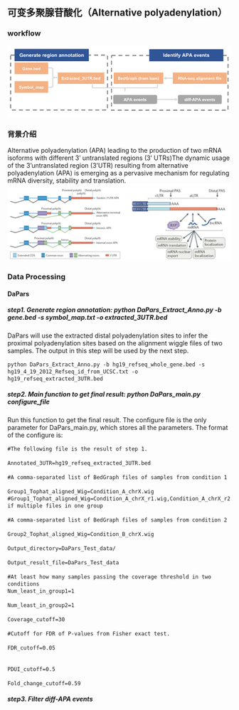 ## 可变多聚腺苷酸化（Alternative polyadenylation）
### workflow
![](../assets/APA.F1.jpg)
### 背景介绍
Alternative polyadenylation (APA) leading to the production of two mRNA isoforms with different 3ʹ untranslated regions (3ʹ UTRs)The dynamic usage of the 3’untranslated region (3’UTR) resulting from alternative polyadenylation (APA) is emerging as a pervasive mechanism for regulating mRNA diversity, stability and translation. 
![](../assets/APA.F2.jpg)
### Data Processing
#### DaPars
##### step1. Generate region annotation: python DaPars_Extract_Anno.py -b gene.bed -s symbol_map.txt -o extracted_3UTR.bed
DaPars will use the extracted distal polyadenylation sites to infer the proximal polyadenylation sites based on the alignment wiggle files of two samples. The output in this step will be used by the next step.

```
python DaPars_Extract_Anno.py -b hg19_refseq_whole_gene.bed -s hg19_4_19_2012_Refseq_id_from_UCSC.txt -o hg19_refseq_extracted_3UTR.bed

```
##### step2. Main function to get final result: python DaPars_main.py configure_file
Run this function to get the final result. The configure file is the only parameter for DaPars_main.py, which stores all the parameters.
The format of the configure is:
```
#The following file is the result of step 1.

Annotated_3UTR=hg19_refseq_extracted_3UTR.bed

#A comma-separated list of BedGraph files of samples from condition 1

Group1_Tophat_aligned_Wig=Condition_A_chrX.wig
#Group1_Tophat_aligned_Wig=Condition_A_chrX_r1.wig,Condition_A_chrX_r2.wig if multiple files in one group

#A comma-separated list of BedGraph files of samples from condition 2

Group2_Tophat_aligned_Wig=Condition_B_chrX.wig

Output_directory=DaPars_Test_data/

Output_result_file=DaPars_Test_data

#At least how many samples passing the coverage threshold in two conditions
Num_least_in_group1=1

Num_least_in_group2=1

Coverage_cutoff=30

#Cutoff for FDR of P-values from Fisher exact test.

FDR_cutoff=0.05


PDUI_cutoff=0.5

Fold_change_cutoff=0.59
```
##### step3. Filter diff-APA events
